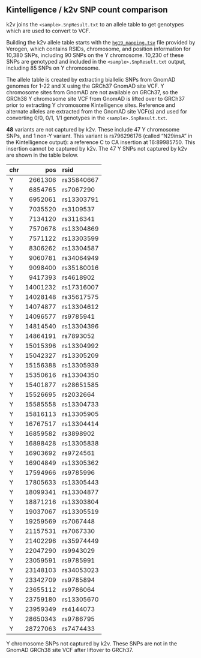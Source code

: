 
## Kintelligence / k2v SNP count comparison

k2v joins the `<sample>.SnpResult.txt` to an allele table to get
genotypes which are used to convert to VCF.

Building the k2v allele table starts with the
[`hg19_mapping.tsv`](hg19_mapping.tsv) file provided by Verogen, which
contains RSIDs, chromosome, and position information for 10,380 SNPs,
including 90 SNPs on the Y chromosome. 10,230 of these SNPs are
genotyped and included in the `<sample>.SnpResult.txt` output, including
85 SNPs on Y chromosome.

The allele table is created by extracting biallelic SNPs from GnomAD
genomes for 1-22 and X using the GRCh37 GnomAD site VCF. Y chromosome
sites from GnomAD are not available on GRCh37, so the GRCh38 Y
chromosome site VCF from GnomAD is lifted over to GRCh37 prior to
extracting Y chromosome Kintelligence sites. Reference and alternate
alleles are extracted from the GnomAD site VCF(s) and used for
converting 0/0, 0/1, 1/1 genotypes in the `<sample>.SnpResult.txt`.

**48** variants are not captured by k2v. These include 47 Y chromosome
SNPs, and 1 non-Y variant. This variant is rs796296176 (called “N29insA”
in the Kintelligence output): a reference C to CA insertion at
16:89985750. This insertion cannot be captured by k2v. The 47 Y SNPs not
captured by k2v are shown in the table below.

| chr |      pos | rsid       |
|:----|---------:|:-----------|
| Y   |  2661306 | rs35840667 |
| Y   |  6854765 | rs7067290  |
| Y   |  6952061 | rs13303791 |
| Y   |  7035520 | rs3109537  |
| Y   |  7134120 | rs3116341  |
| Y   |  7570678 | rs13304869 |
| Y   |  7571122 | rs13303599 |
| Y   |  8306262 | rs13304587 |
| Y   |  9060781 | rs34064949 |
| Y   |  9098400 | rs35180016 |
| Y   |  9417393 | rs4618902  |
| Y   | 14001232 | rs17316007 |
| Y   | 14028148 | rs35617575 |
| Y   | 14074877 | rs13304612 |
| Y   | 14096577 | rs9785941  |
| Y   | 14814540 | rs13304396 |
| Y   | 14864191 | rs7893052  |
| Y   | 15015396 | rs13304992 |
| Y   | 15042327 | rs13305209 |
| Y   | 15156388 | rs13305939 |
| Y   | 15350616 | rs13304350 |
| Y   | 15401877 | rs28651585 |
| Y   | 15526695 | rs2032664  |
| Y   | 15585558 | rs13304733 |
| Y   | 15816113 | rs13305905 |
| Y   | 16767517 | rs13304414 |
| Y   | 16859582 | rs3898902  |
| Y   | 16898428 | rs13305838 |
| Y   | 16903692 | rs9724561  |
| Y   | 16904849 | rs13305362 |
| Y   | 17594966 | rs9785996  |
| Y   | 17805633 | rs13305443 |
| Y   | 18099341 | rs13304877 |
| Y   | 18871216 | rs13303804 |
| Y   | 19037067 | rs13305519 |
| Y   | 19259569 | rs7067448  |
| Y   | 21157531 | rs7067330  |
| Y   | 21402296 | rs35974449 |
| Y   | 22047290 | rs9943029  |
| Y   | 23059591 | rs9785991  |
| Y   | 23148103 | rs34053023 |
| Y   | 23342709 | rs9785894  |
| Y   | 23655112 | rs9786064  |
| Y   | 23759180 | rs13305670 |
| Y   | 23959349 | rs4144073  |
| Y   | 28650343 | rs9786795  |
| Y   | 28727063 | rs7474433  |

Y chromosome SNPs not captured by k2v. These SNPs are not in the GnomAD
GRCh38 site VCF after liftover to GRCh37.
